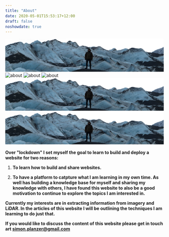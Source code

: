 ```yaml
---
title: "About"
date: 2020-05-01T15:53:17+12:00
draft: false
noshowdate: true
---
```


![about](about.png)
![about](/about.png)
![about](images/about.png)
![about](/images/about.png)
![about](static/images/about.png)
![about](/static/images/about.png)


**Over "lockdown" I set myself the goal to learn to build and deploy a website for two reasons:**

1. **To learn how to build and share websites.**

2. **To have a platform to catpture what I am learning in my own time. As well has building a knowledge base for myself and sharing my knowledge with others, I have found this website to also be a good motivation to continue to explore the topics I am interested in.**


**Currently my interests are in extracting information from imagery and LiDAR. In the articles of this website I will be outlining the techniques I am learning to do just that.**

**If you would like to discuss the content of this website please get in touch art simon.planzer@gmail.com**

